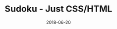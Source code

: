 ---
title: 'Sudoku - Just CSS/HTML'
description: 'Complete a sudoku puzzle without Javascript or server-side interaction.'
gametype: 'easy'
gameid: 30
date: 2018-06-20
tags: []
draft: false
type: 'games'
num19: [{'idx':1,'arr1':[1,2,3,4,5,6,7,8,9],'arr2':[1,2,3,4,5,6,7,8,9]},{'idx':2,'arr1':[1,2,3,4,5,6,7,8,9],'arr2':[1,2,3,4,5,6,7,8,9]},{'idx':3,'arr1':[1,2,3,4,5,6,7,8,9],'arr2':[1,2,3,4,5,6,7,8,9]},{'idx':4,'arr1':[1,2,3,4,5,6,7,8,9],'arr2':[1,2,3,4,5,6,7,8,9]},{'idx':5,'arr1':[1,2,3,4,5,6,7,8,9],'arr2':[1,2,3,4,5,6,7,8,9]},{'idx':6,'arr1':[1,2,3,4,5,6,7,8,9],'arr2':[1,2,3,4,5,6,7,8,9]},{'idx':7,'arr1':[1,2,3,4,5,6,7,8,9],'arr2':[1,2,3,4,5,6,7,8,9]},{'idx':8,'arr1':[1,2,3,4,5,6,7,8,9],'arr2':[1,2,3,4,5,6,7,8,9]},{'idx':9,'arr1':[1,2,3,4,5,6,7,8,9],'arr2':[1,2,3,4,5,6,7,8,9]}]
puzzle: [[5, 6, 0, 2, 9, 0, 0, 0, 4], [0, 9, 0, 0, 0, 0, 6, 5, 8], [0, 8, 0, 3, 0, 0, 0, 0, 0], [0, 0, 0, 0, 3, 0, 9, 0, 7], [9, 0, 0, 6, 0, 7, 0, 0, 1], [6, 0, 7, 0, 8, 0, 0, 0, 0], [0, 0, 0, 0, 0, 9, 0, 2, 0], [2, 4, 9, 0, 0, 0, 0, 1, 0], [8, 0, 0, 0, 1, 2, 0, 4, 9]]
layout: 'sudokucssstatic'
---